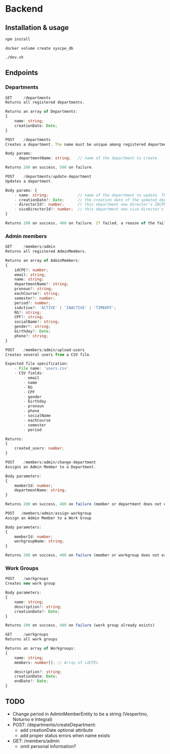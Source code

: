 # Backend
## Installation & usage
```bash
npm install
```
```
docker volume create syscpe_db
```
```
./dev.sh
```

## Endpoints
### Departments
```ts
GET     /departments
Returns all registered departments.

Returns an array of Departments:
{
    name: string;
    creationDate: Date;
}
```

```ts
POST    /departments
Creates a department. The name must be unique among registered departments.

Body params:
    - departmentName: string;   // name of the department to create

Returns 200 on success, 500 on failure.
```

```ts
POST    /departments/update-department
Updates a department. 

Body params: {
    - name: string;             // name of the department to update. This cannot be updated.
    - creationDate?: Date;      // the creation date of the updated department.
    - directorId?: number;      // this department new director's IDCPE. Is optional
    - viceDirectorId?: number;  // this department new vice-director's IDCPE. Is optional
}

Returns 200 on success, 400 on failure. If failed, a reason of the failure is included in the response body.
```

### Admin members
```ts
GET     /members/admin
Returns all registered AdminMembers.

Returns an array of AdminMembers:
{
    idCPE?: number;
    email: string;
    name: string;
    departmentName?: string;
    pronoun?: string;
    eachCourse?: string;
    semester?: number;
    period?: number;
    isActive?: 'ACTIVE' | 'INACTIVE' | 'TIMEOFF';
    RG?: string;
    CPF?: string;
    socialName?: string;
    gender?: string;
    birthday?: Date;
    phone?: string;
}
```

```ts
POST    /members/admin/upload-users
Creates several users from a CSV file.

Expected file specification:
    - File name: 'users.csv'
    - CSV fields:
        - email
        - name
        - RG
        - CPF
        - gender
        - birthday
        - pronoun
        - phone
        - socialName
        - eachCourse
        - semester
        - period

Returns:
{
    created_users: number;
}
```

```ts
POST    /members/admin/change-department
Assigns an Admin Member to a Department.

Body parameters:
{
    memberId: number;
    departmentName: string;
}

Returns 200 on success, 400 on failure (member or department does not exist).
```

```ts
POST   /members/admin/assign-workgroup
Assign an Admin Member to a Work Group

Body parameters:
{
    memberId: number;
    workgroupName: string;
}

Returns 200 on success, 400 on failure (member or workgroup does not exist; or member is already part of the workgroup).
```


### Work Groups
```ts
POST    /workgroups
Creates new work group

Body parameters:
{
    name: string;
    description?: string;
    creationDate?: Date;
}

Returns 200 on success, 400 on failure (work group already exists)
```

```ts
GET     /workgroups
Returns all work groups

Returns an array of Workgroups:
{
    name: string;
    members: number[]; // Array of idCPEs

    description?: string;
    creationDate: Date;
    endDate?: Date;
}
```

## TODO
- Change period in AdminMemberEntity to be a string (Vespertino, Noturno e Integral)
- POST: /departments/createDepartment:
    - add creationDate optional attribute
    - add proper status errors when name exists
- GET: /members/admin
    - omit personal information?